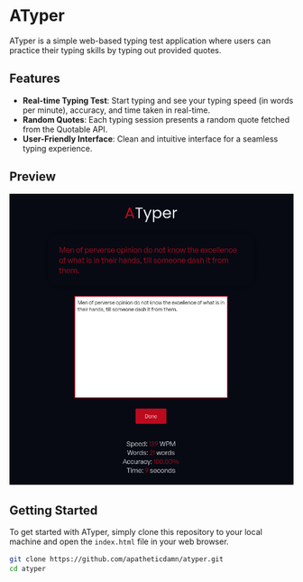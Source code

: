 # ATyper

ATyper is a simple web-based typing test application where users can practice their typing skills by typing out provided quotes.

## Features

- **Real-time Typing Test**: Start typing and see your typing speed (in words per minute), accuracy, and time taken in real-time.
- **Random Quotes**: Each typing session presents a random quote fetched from the Quotable API.
- **User-Friendly Interface**: Clean and intuitive interface for a seamless typing experience.

## Preview

![ATyper Preview](public/previews/preview.png)

## Getting Started

To get started with ATyper, simply clone this repository to your local machine and open the `index.html` file in your web browser.

```bash
git clone https://github.com/apatheticdamn/atyper.git
cd atyper
```
